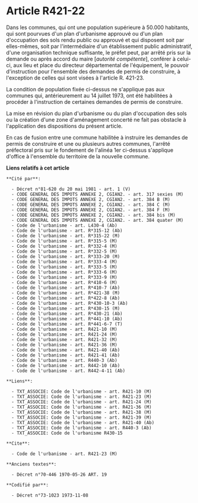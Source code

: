 # Article R421-22

Dans les communes, qui ont une population supérieure à 50.000 habitants, qui sont pourvues d'un plan d'urbanisme approuvé ou
d'un plan d'occupation des sols rendu public ou approuvé et qui disposent soit par elles-mêmes, soit par l'intermédiaire d'un
établissement public administratif, d'une organisation technique suffisante, le préfet peut, par arrêté pris sur la demande
ou après accord du maire [*autorité compétente*], conférer à celui-ci, aux lieu et place du directeur départemental de
l'équipement, le pouvoir d'instruction pour l'ensemble des demandes de permis de construire, à l'exception de celles qui sont
visées à l'article R. 421-23.

La condition de population fixée ci-dessus ne s'applique pas aux communes qui, antérieurement au 14 juillet 1973, ont été
habilitées à procéder à l'instruction de certaines demandes de permis de construire.

La mise en révision du plan d'urbanisme ou du plan d'occupation des sols ou la création d'une zone d'aménagement concerté ne
fait pas obstacle à l'application des dispositions du présent article.

En cas de fusion entre une commune habilitée à instruire les demandes de permis de construire et une ou plusieurs autres
communes, l'arrêté préfectoral pris sur le fondement de l'alinéa 1er ci-dessus s'applique d'office à l'ensemble du territoire
de la nouvelle commune.

**Liens relatifs à cet article**

	**Cité par**:

	  - Décret n°81-620 du 20 mai 1981 - art. 1 (V)
	  - CODE GENERAL DES IMPOTS ANNEXE 2, CGIAN2. - art. 317 sexies (M)
	  - CODE GENERAL DES IMPOTS ANNEXE 2, CGIAN2. - art. 384 B (M)
	  - CODE GENERAL DES IMPOTS ANNEXE 2, CGIAN2. - art. 384 C (M)
	  - CODE GENERAL DES IMPOTS ANNEXE 2, CGIAN2. - art. 384 F (M)
	  - CODE GENERAL DES IMPOTS ANNEXE 2, CGIAN2. - art. 384 bis (M)
	  - CODE GENERAL DES IMPOTS ANNEXE 2, CGIAN2. - art. 384 quater (M)
	  - Code de l'urbanisme - art. L430-4 (Ab)
	  - Code de l'urbanisme - art. R*315-12 (Ab)
	  - Code de l'urbanisme - art. R*315-22 (M)
	  - Code de l'urbanisme - art. R*315-5 (M)
	  - Code de l'urbanisme - art. R*332-4 (M)
	  - Code de l'urbanisme - art. R*332-5 (M)
	  - Code de l'urbanisme - art. R*333-20 (M)
	  - Code de l'urbanisme - art. R*333-4 (M)
	  - Code de l'urbanisme - art. R*333-5 (M)
	  - Code de l'urbanisme - art. R*333-6 (M)
	  - Code de l'urbanisme - art. R*333-9 (M)
	  - Code de l'urbanisme - art. R*410-6 (M)
	  - Code de l'urbanisme - art. R*410-7 (Ab)
	  - Code de l'urbanisme - art. R*421-38 (M)
	  - Code de l'urbanisme - art. R*422-8 (Ab)
	  - Code de l'urbanisme - art. R*430-10-3 (Ab)
	  - Code de l'urbanisme - art. R*430-15 (M)
	  - Code de l'urbanisme - art. R*430-21 (Ab)
	  - Code de l'urbanisme - art. R*441-10 (Ab)
	  - Code de l'urbanisme - art. R*441-6-7 (T)
	  - Code de l'urbanisme - art. R421-10 (M)
	  - Code de l'urbanisme - art. R421-24 (M)
	  - Code de l'urbanisme - art. R421-32 (M)
	  - Code de l'urbanisme - art. R421-36 (M)
	  - Code de l'urbanisme - art. R421-40 (Ab)
	  - Code de l'urbanisme - art. R421-41 (Ab)
	  - Code de l'urbanisme - art. R440-3 (Ab)
	  - Code de l'urbanisme - art. R442-10 (Ab)
	  - Code de l'urbanisme - art. R442-4-11 (Ab)

	**Liens**:

	  - TXT_ASSOCIE: Code de l'urbanisme - art. R421-10 (M)
	  - TXT_ASSOCIE: Code de l'urbanisme - art. R421-23 (M)
	  - TXT_ASSOCIE: Code de l'urbanisme - art. R421-24 (M)
	  - TXT_ASSOCIE: Code de l'urbanisme - art. R421-36 (M)
	  - TXT_ASSOCIE: Code de l'urbanisme - art. R421-38 (M)
	  - TXT_ASSOCIE: Code de l'urbanisme - art. R421-39 (M)
	  - TXT_ASSOCIE: Code de l'urbanisme - art. R421-40 (Ab)
	  - TXT_ASSOCIE: Code de l'urbanisme - art. R440-3 (Ab)
	  - TXT_ASSOCIE: Code de l'urbanisme R430-15

	**Cite**:

	  - Code de l'urbanisme - art. R421-23 (M)

	**Anciens textes**:

	  - Décret n°70-446 1970-05-26 ART. 19

	**Codifié par**:

	  - Décret n°73-1023 1973-11-08
